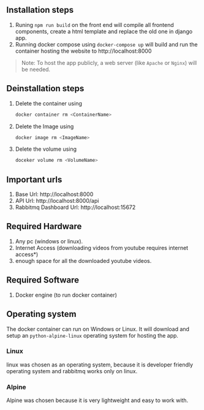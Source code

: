 ## Installation steps
1. Runing `npm run build` on the front end will compile all frontend components, create a html template and replace the old one in django app.
2. Running docker compose using `docker-compose up` will build and run the container hosting the website to http://localhost:8000

> Note: To host the app publicly, a web server (like `Apache` or `Nginx`) will be needed.

## Deinstallation steps
1. Delete the container using 
   ```bash
   docker container rm <ContainerName>
   ```
2. Delete the Image using
	```bash
	docker image rm <ImageName>
	```
1. Delete the volume using
	```bash
	doceker volume rm <VolumeName>
	```


## Important urls
1. Base Url: http://localhost:8000
2. API Url: http://localhost:8000/api
3. Rabbitmq Dashboard Url: http://localhost:15672

## Required Hardware
1. Any pc (windows or linux).
2. Internet Access (downloading videos from youtube requires internet access*)
3. enough space for all the downloaded youtube videos.

## Required Software
1. Docker engine (to run docker container)

## Operating system
The docker container can run on Windows or Linux.
It will download and setup an `python-alpine-linux` operating system for hosting the app.
### Linux
linux was chosen as an operating system, because it is developer friendly operating system and rabbitmq works only on linux.
### Alpine
Alpine was chosen because it is very lightweight and easy to work with.